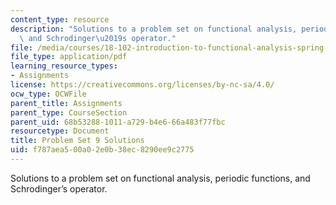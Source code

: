 ```yaml
---
content_type: resource
description: "Solutions to a problem set on functional analysis, periodic functions,\
  \ and Schrodinger\u2019s operator."
file: /media/courses/18-102-introduction-to-functional-analysis-spring-2009/f787aea500a02e0b38ec8290ee9c2775_MIT18_102s09_sol_pset9.pdf
file_type: application/pdf
learning_resource_types:
- Assignments
license: https://creativecommons.org/licenses/by-nc-sa/4.0/
ocw_type: OCWFile
parent_title: Assignments
parent_type: CourseSection
parent_uid: 68b53288-1011-a729-b4e6-66a483f77fbc
resourcetype: Document
title: Problem Set 9 Solutions
uid: f787aea5-00a0-2e0b-38ec-8290ee9c2775
---
```

Solutions to a problem set on functional analysis, periodic functions, and Schrodinger’s operator.
